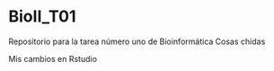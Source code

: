 # BioII_T01
Repositorio para la tarea número uno de Bioinformática
Cosas chidas

Mis cambios en Rstudio